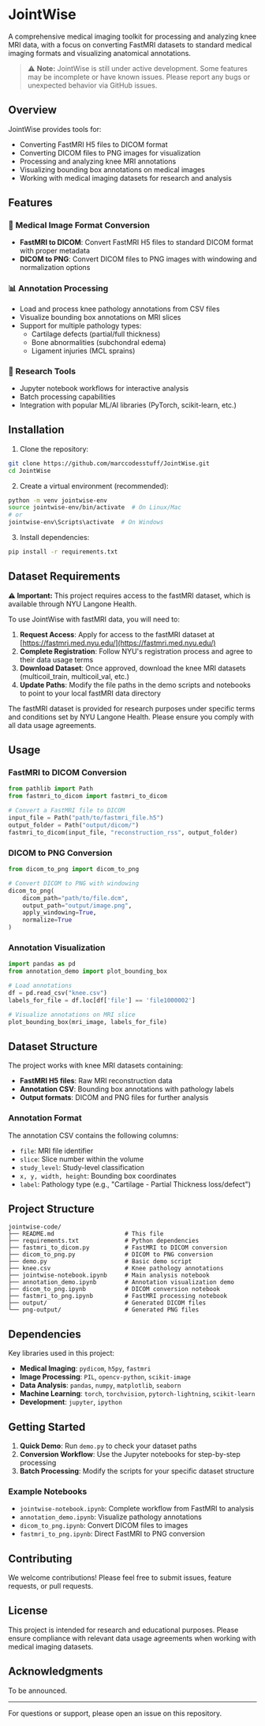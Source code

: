 # JointWise

A comprehensive medical imaging toolkit for processing and analyzing knee MRI data, with a focus on converting FastMRI datasets to standard medical imaging formats and visualizing anatomical annotations.

> ⚠️ **Note:** JointWise is still under active development. Some features may be incomplete or have known issues. Please report any bugs or unexpected behavior via GitHub issues.

## Overview

JointWise provides tools for:
- Converting FastMRI H5 files to DICOM format
- Converting DICOM files to PNG images for visualization
- Processing and analyzing knee MRI annotations
- Visualizing bounding box annotations on medical images
- Working with medical imaging datasets for research and analysis

## Features

### 🏥 Medical Image Format Conversion
- **FastMRI to DICOM**: Convert FastMRI H5 files to standard DICOM format with proper metadata
- **DICOM to PNG**: Convert DICOM files to PNG images with windowing and normalization options

### 📊 Annotation Processing
- Load and process knee pathology annotations from CSV files
- Visualize bounding box annotations on MRI slices
- Support for multiple pathology types:
  - Cartilage defects (partial/full thickness)
  - Bone abnormalities (subchondral edema)
  - Ligament injuries (MCL sprains)

### 🔬 Research Tools
- Jupyter notebook workflows for interactive analysis
- Batch processing capabilities
- Integration with popular ML/AI libraries (PyTorch, scikit-learn, etc.)

## Installation

1. Clone the repository:
```bash
git clone https://github.com/marccodesstuff/JointWise.git
cd JointWise
```

2. Create a virtual environment (recommended):
```bash
python -m venv jointwise-env
source jointwise-env/bin/activate  # On Linux/Mac
# or
jointwise-env\Scripts\activate  # On Windows
```

3. Install dependencies:
```bash
pip install -r requirements.txt
```

## Dataset Requirements

**⚠️ Important:** This project requires access to the fastMRI dataset, which is available through NYU Langone Health. 

To use JointWise with fastMRI data, you will need to:

1. **Request Access**: Apply for access to the fastMRI dataset at [https://fastmri.med.nyu.edu/](https://fastmri.med.nyu.edu/)
2. **Complete Registration**: Follow NYU's registration process and agree to their data usage terms
3. **Download Dataset**: Once approved, download the knee MRI datasets (multicoil_train, multicoil_val, etc.)
4. **Update Paths**: Modify the file paths in the demo scripts and notebooks to point to your local fastMRI data directory

The fastMRI dataset is provided for research purposes under specific terms and conditions set by NYU Langone Health. Please ensure you comply with all data usage agreements.

## Usage

### FastMRI to DICOM Conversion

```python
from pathlib import Path
from fastmri_to_dicom import fastmri_to_dicom

# Convert a FastMRI file to DICOM
input_file = Path("path/to/fastmri_file.h5")
output_folder = Path("output/dicom/")
fastmri_to_dicom(input_file, "reconstruction_rss", output_folder)
```

### DICOM to PNG Conversion

```python
from dicom_to_png import dicom_to_png

# Convert DICOM to PNG with windowing
dicom_to_png(
    dicom_path="path/to/file.dcm",
    output_path="output/image.png",
    apply_windowing=True,
    normalize=True
)
```

### Annotation Visualization

```python
import pandas as pd
from annotation_demo import plot_bounding_box

# Load annotations
df = pd.read_csv("knee.csv")
labels_for_file = df.loc[df['file'] == 'file1000002']

# Visualize annotations on MRI slice
plot_bounding_box(mri_image, labels_for_file)
```

## Dataset Structure

The project works with knee MRI datasets containing:
- **FastMRI H5 files**: Raw MRI reconstruction data
- **Annotation CSV**: Bounding box annotations with pathology labels
- **Output formats**: DICOM and PNG files for further analysis

### Annotation Format
The annotation CSV contains the following columns:
- `file`: MRI file identifier
- `slice`: Slice number within the volume
- `study_level`: Study-level classification
- `x, y, width, height`: Bounding box coordinates
- `label`: Pathology type (e.g., "Cartilage - Partial Thickness loss/defect")

## Project Structure

```
jointwise-code/
├── README.md                    # This file
├── requirements.txt             # Python dependencies
├── fastmri_to_dicom.py          # FastMRI to DICOM conversion
├── dicom_to_png.py              # DICOM to PNG conversion
├── demo.py                      # Basic demo script
├── knee.csv                     # Knee pathology annotations
├── jointwise-notebook.ipynb     # Main analysis notebook
├── annotation_demo.ipynb        # Annotation visualization demo
├── dicom_to_png.ipynb           # DICOM conversion notebook
├── fastmri_to_png.ipynb         # FastMRI processing notebook
├── output/                      # Generated DICOM files
└── png-output/                  # Generated PNG files
```

## Dependencies

Key libraries used in this project:
- **Medical Imaging**: `pydicom`, `h5py`, `fastmri`
- **Image Processing**: `PIL`, `opencv-python`, `scikit-image`
- **Data Analysis**: `pandas`, `numpy`, `matplotlib`, `seaborn`
- **Machine Learning**: `torch`, `torchvision`, `pytorch-lightning`, `scikit-learn`
- **Development**: `jupyter`, `ipython`

## Getting Started

1. **Quick Demo**: Run `demo.py` to check your dataset paths
2. **Conversion Workflow**: Use the Jupyter notebooks for step-by-step processing
3. **Batch Processing**: Modify the scripts for your specific dataset structure

### Example Notebooks
- `jointwise-notebook.ipynb`: Complete workflow from FastMRI to analysis
- `annotation_demo.ipynb`: Visualize pathology annotations
- `dicom_to_png.ipynb`: Convert DICOM files to images
- `fastmri_to_png.ipynb`: Direct FastMRI to PNG conversion

## Contributing

We welcome contributions! Please feel free to submit issues, feature requests, or pull requests.

## License

This project is intended for research and educational purposes. Please ensure compliance with relevant data usage agreements when working with medical imaging datasets.

## Acknowledgments

To be announced.

---

For questions or support, please open an issue on this repository.
